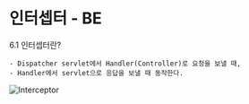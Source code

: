 # 인터셉터 - BE

6.1 인터셉터란?
~~~
- Dispatcher servlet에서 Handler(Controller)로 요청을 보낼 때, 
- Handler에서 servlet으로 응답을 보낼 때 동작한다.
~~~
![Interceptor](https://img1.daumcdn.net/thumb/R1280x0/?scode=mtistory2&fname=http%3A%2F%2Fcfile24.uf.tistory.com%2Fimage%2F2564124C588F496C01B966)